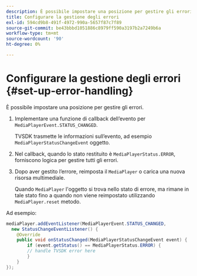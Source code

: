```yaml
---
description: È possibile impostare una posizione per gestire gli errori.
title: Configurare la gestione degli errori
exl-id: 594cd9b8-491f-4972-990a-5657f87c7f89
source-git-commit: be43bbbd1051886c8979ff590a3197b2a7249b6a
workflow-type: tm+mt
source-wordcount: '90'
ht-degree: 0%

---
```


# Configurare la gestione degli errori {#set-up-error-handling}

È possibile impostare una posizione per gestire gli errori.

1. Implementare una funzione di callback dell’evento per `MediaPlayerEvent.STATUS_CHANGED`.

   TVSDK trasmette le informazioni sull’evento, ad esempio `MediaPlayerStatusChangeEvent` oggetto.
1. Nel callback, quando lo stato restituito è `MediaPlayerStatus.ERROR`, forniscono logica per gestire tutti gli errori.
1. Dopo aver gestito l’errore, reimposta il `MediaPlayer` o carica una nuova risorsa multimediale.

   Quando `MediaPlayer` l&#39;oggetto si trova nello stato di errore, ma rimane in tale stato fino a quando non viene reimpostato utilizzando `MediaPlayer.reset` metodo.

<!--<a id="example_E74BB605ED08450295B8902F1E4BB8F5"></a>-->

Ad esempio:

```java
mediaPlayer.addEventListener(MediaPlayerEvent.STATUS_CHANGED,  
  new StatusChangeEventListener() { 
    @Override 
    public void onStatusChanged(MediaPlayerStatusChangeEvent event) { 
        if (event.getStatus() == MediaPlayerStatus.ERROR) { 
        // handle TVSDK error here 
        } 
    } 
});
```
